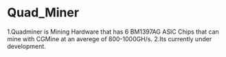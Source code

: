 # Quad_Miner
1.Quadminer is Mining Hardware that has 6 BM1397AG ASIC Chips that can mine with CGMine at an averege of 800-1000GH/s.
2.Its currently under development.
